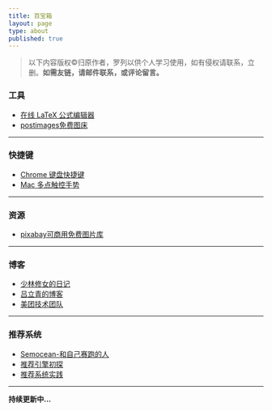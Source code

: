 ```yaml
---
title: 百宝箱
layout: page
type: about
published: true
---
```

> 以下内容版权©️归原作者，罗列以供个人学习使用，如有侵权请联系，立删。**如需友链，请邮件联系，或评论留言。**


### 工具

* [在线 LaTeX 公式编辑器](https://www.codecogs.com/latex/eqneditor.php?lang=zh-cn)
* [postimages免费图床](https://postimages.org/)

---

### 快捷键
* [Chrome 键盘快捷键](https://support.google.com/chrome/answer/157179?hl=zh-Hans)
* [Mac 多点触控手势](https://support.apple.com/zh-cn/HT204895)

---

### 资源
* [pixabay可商用免费图片库](https://pixabay.com/)

---

### 博客

* [少林修女的日记](https://www.douban.com/people/guyi/notes)
* [吕立青的博客](https://blog.jimmylv.info/)
* [美团技术团队](https://tech.meituan.com/)

---

### 推荐系统

* [Semocean-和自己赛跑的人](http://www.semocean.com/)
* [推荐引擎初探](https://www.ibm.com/developerworks/cn/web/1103_zhaoct_recommstudy1/index.html#icomments)
* [推荐系统实践](https://github.com/AladengodmanVicky/AladengodmanVicky.github.io/blob/master/assets/pdf/%E6%8E%A8%E8%8D%90%E7%B3%BB%E7%BB%9F%E5%AE%9E%E8%B7%B5%20.pdf)

---
**持续更新中...**
